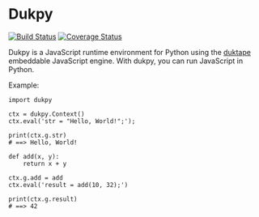 # Dukpy

[![Build Status](https://travis-ci.org/akheron/dukpy.svg?branch=master)](https://travis-ci.org/akheron/dukpy) [![Coverage Status](https://coveralls.io/repos/akheron/dukpy/badge.svg?branch=master)](https://coveralls.io/r/akheron/dukpy?branch=master)

Dukpy is a JavaScript runtime environment for Python using the
[duktape](http://duktape.org/) embeddable JavaScript engine. With
dukpy, you can run JavaScript in Python.

Example:

    import dukpy

    ctx = dukpy.Context()
    ctx.eval('str = "Hello, World!";');

    print(ctx.g.str)
    # ==> Hello, World!

    def add(x, y):
        return x + y

    ctx.g.add = add
    ctx.eval('result = add(10, 32);')

    print(ctx.g.result)
    # ==> 42
